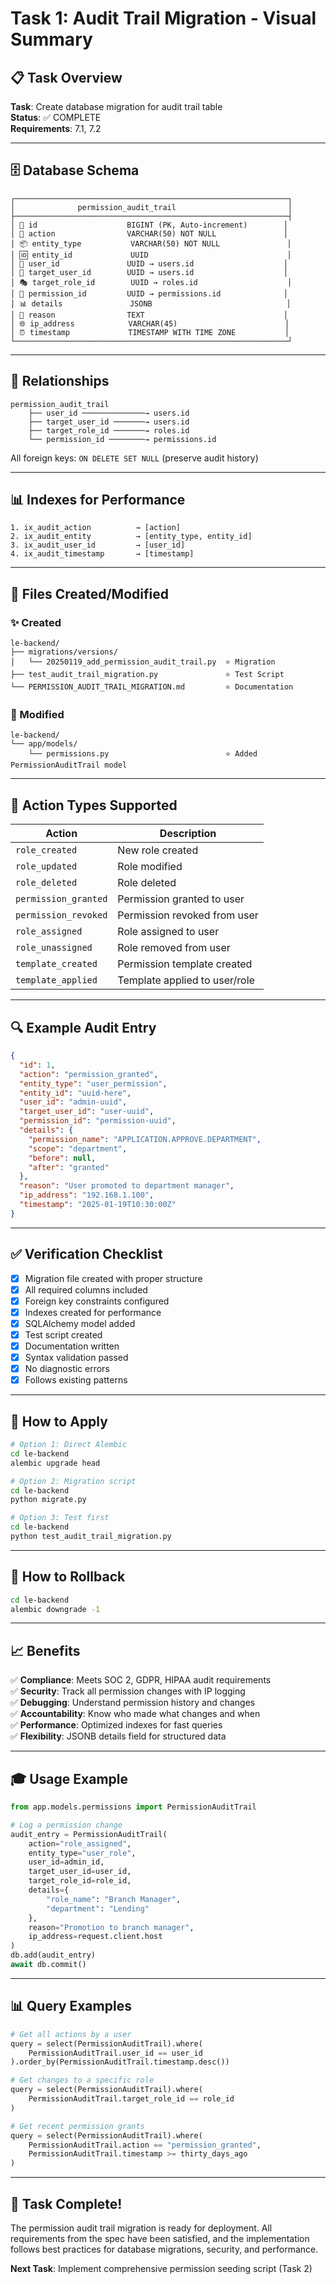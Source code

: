 # Task 1: Audit Trail Migration - Visual Summary

## 📋 Task Overview

**Task**: Create database migration for audit trail table  
**Status**: ✅ COMPLETE  
**Requirements**: 7.1, 7.2

---

## 🗄️ Database Schema

```
┌─────────────────────────────────────────────────────────────┐
│              permission_audit_trail                         │
├─────────────────────────────────────────────────────────────┤
│ 🔑 id                    BIGINT (PK, Auto-increment)        │
│ 📝 action                VARCHAR(50) NOT NULL               │
│ 📦 entity_type           VARCHAR(50) NOT NULL               │
│ 🆔 entity_id             UUID                               │
│ 👤 user_id               UUID → users.id                    │
│ 👥 target_user_id        UUID → users.id                    │
│ 🎭 target_role_id        UUID → roles.id                    │
│ 🔐 permission_id         UUID → permissions.id              │
│ 📊 details               JSONB                              │
│ 💬 reason                TEXT                               │
│ 🌐 ip_address            VARCHAR(45)                        │
│ ⏰ timestamp             TIMESTAMP WITH TIME ZONE           │
└─────────────────────────────────────────────────────────────┘
```

---

## 🔗 Relationships

```
permission_audit_trail
    ├── user_id ──────────────→ users.id
    ├── target_user_id ───────→ users.id
    ├── target_role_id ───────→ roles.id
    └── permission_id ────────→ permissions.id
```

All foreign keys: `ON DELETE SET NULL` (preserve audit history)

---

## 📊 Indexes for Performance

```
1. ix_audit_action          → [action]
2. ix_audit_entity          → [entity_type, entity_id]
3. ix_audit_user_id         → [user_id]
4. ix_audit_timestamp       → [timestamp]
```

---

## 📁 Files Created/Modified

### ✨ Created
```
le-backend/
├── migrations/versions/
│   └── 20250119_add_permission_audit_trail.py  ⭐ Migration
├── test_audit_trail_migration.py               ⭐ Test Script
└── PERMISSION_AUDIT_TRAIL_MIGRATION.md         ⭐ Documentation
```

### 🔧 Modified
```
le-backend/
└── app/models/
    └── permissions.py                          ⭐ Added PermissionAuditTrail model
```

---

## 🎯 Action Types Supported

| Action | Description |
|--------|-------------|
| `role_created` | New role created |
| `role_updated` | Role modified |
| `role_deleted` | Role deleted |
| `permission_granted` | Permission granted to user |
| `permission_revoked` | Permission revoked from user |
| `role_assigned` | Role assigned to user |
| `role_unassigned` | Role removed from user |
| `template_created` | Permission template created |
| `template_applied` | Template applied to user/role |

---

## 🔍 Example Audit Entry

```json
{
  "id": 1,
  "action": "permission_granted",
  "entity_type": "user_permission",
  "entity_id": "uuid-here",
  "user_id": "admin-uuid",
  "target_user_id": "user-uuid",
  "permission_id": "permission-uuid",
  "details": {
    "permission_name": "APPLICATION.APPROVE.DEPARTMENT",
    "scope": "department",
    "before": null,
    "after": "granted"
  },
  "reason": "User promoted to department manager",
  "ip_address": "192.168.1.100",
  "timestamp": "2025-01-19T10:30:00Z"
}
```

---

## ✅ Verification Checklist

- [x] Migration file created with proper structure
- [x] All required columns included
- [x] Foreign key constraints configured
- [x] Indexes created for performance
- [x] SQLAlchemy model added
- [x] Test script created
- [x] Documentation written
- [x] Syntax validation passed
- [x] No diagnostic errors
- [x] Follows existing patterns

---

## 🚀 How to Apply

```bash
# Option 1: Direct Alembic
cd le-backend
alembic upgrade head

# Option 2: Migration script
cd le-backend
python migrate.py

# Option 3: Test first
cd le-backend
python test_audit_trail_migration.py
```

---

## 🔄 How to Rollback

```bash
cd le-backend
alembic downgrade -1
```

---

## 📈 Benefits

✅ **Compliance**: Meets SOC 2, GDPR, HIPAA audit requirements  
✅ **Security**: Track all permission changes with IP logging  
✅ **Debugging**: Understand permission history and changes  
✅ **Accountability**: Know who made what changes and when  
✅ **Performance**: Optimized indexes for fast queries  
✅ **Flexibility**: JSONB details field for structured data  

---

## 🎓 Usage Example

```python
from app.models.permissions import PermissionAuditTrail

# Log a permission change
audit_entry = PermissionAuditTrail(
    action="role_assigned",
    entity_type="user_role",
    user_id=admin_id,
    target_user_id=user_id,
    target_role_id=role_id,
    details={
        "role_name": "Branch Manager",
        "department": "Lending"
    },
    reason="Promotion to branch manager",
    ip_address=request.client.host
)
db.add(audit_entry)
await db.commit()
```

---

## 📊 Query Examples

```python
# Get all actions by a user
query = select(PermissionAuditTrail).where(
    PermissionAuditTrail.user_id == user_id
).order_by(PermissionAuditTrail.timestamp.desc())

# Get changes to a specific role
query = select(PermissionAuditTrail).where(
    PermissionAuditTrail.target_role_id == role_id
)

# Get recent permission grants
query = select(PermissionAuditTrail).where(
    PermissionAuditTrail.action == "permission_granted",
    PermissionAuditTrail.timestamp >= thirty_days_ago
)
```

---

## 🎉 Task Complete!

The permission audit trail migration is ready for deployment. All requirements from the spec have been satisfied, and the implementation follows best practices for database migrations, security, and performance.

**Next Task**: Implement comprehensive permission seeding script (Task 2)
